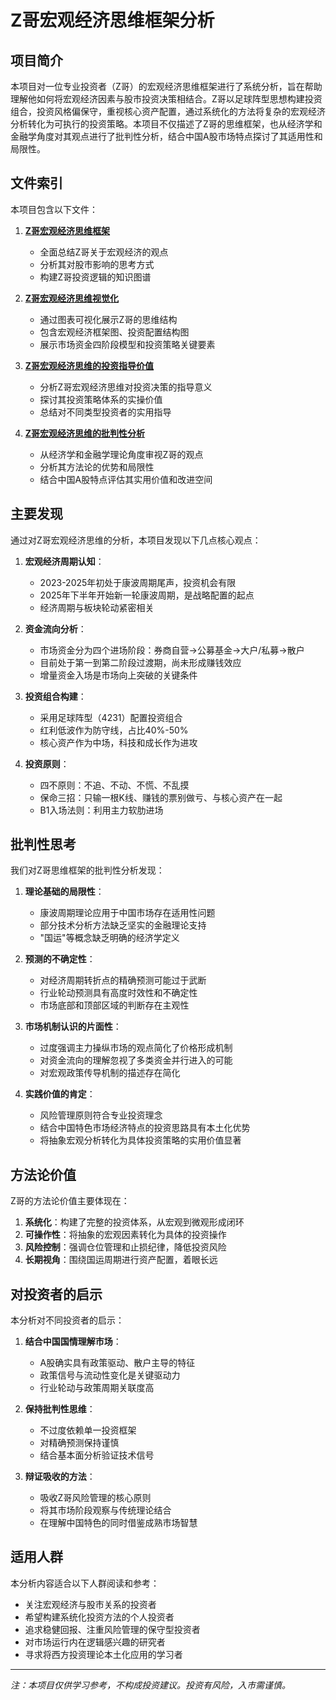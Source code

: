 # Z哥宏观经济思维框架分析

## 项目简介

本项目对一位专业投资者（Z哥）的宏观经济思维框架进行了系统分析，旨在帮助理解他如何将宏观经济因素与股市投资决策相结合。Z哥以足球阵型思想构建投资组合，投资风格偏保守，重视核心资产配置，通过系统化的方法将复杂的宏观经济分析转化为可执行的投资策略。本项目不仅描述了Z哥的思维框架，也从经济学和金融学角度对其观点进行了批判性分析，结合中国A股市场特点探讨了其适用性和局限性。

## 文件索引

本项目包含以下文件：

1. **[Z哥宏观经济思维框架](./z_macro_framework.md)**
   - 全面总结Z哥关于宏观经济的观点
   - 分析其对股市影响的思考方式
   - 构建Z哥投资逻辑的知识图谱

2. **[Z哥宏观经济思维视觉化](./z_macro_visual.md)**
   - 通过图表可视化展示Z哥的思维结构
   - 包含宏观经济框架图、投资配置结构图
   - 展示市场资金四阶段模型和投资策略关键要素

3. **[Z哥宏观经济思维的投资指导价值](./z_macro_insights.md)**
   - 分析Z哥宏观经济思维对投资决策的指导意义
   - 探讨其投资策略体系的实操价值
   - 总结对不同类型投资者的实用指导

4. **[Z哥宏观经济思维的批判性分析](./z_critical_analysis.md)**
   - 从经济学和金融学理论角度审视Z哥的观点
   - 分析其方法论的优势和局限性
   - 结合中国A股特点评估其实用价值和改进空间

## 主要发现

通过对Z哥宏观经济思维的分析，本项目发现以下几点核心观点：

1. **宏观经济周期认知**：
   - 2023-2025年初处于康波周期尾声，投资机会有限
   - 2025年下半年开始新一轮康波周期，是战略配置的起点
   - 经济周期与板块轮动紧密相关

2. **资金流向分析**：
   - 市场资金分为四个进场阶段：券商自营→公募基金→大户/私募→散户
   - 目前处于第一到第二阶段过渡期，尚未形成赚钱效应
   - 增量资金入场是市场向上突破的关键条件

3. **投资组合构建**：
   - 采用足球阵型（4231）配置投资组合
   - 红利低波作为防守线，占比40%-50%
   - 核心资产作为中场，科技和成长作为进攻

4. **投资原则**：
   - 四不原则：不追、不动、不慌、不乱摸
   - 保命三招：只输一根K线、赚钱的票别做亏、与核心资产在一起
   - B1入场法则：利用主力软肋进场

## 批判性思考

我们对Z哥思维框架的批判性分析发现：

1. **理论基础的局限性**：
   - 康波周期理论应用于中国市场存在适用性问题
   - 部分技术分析方法缺乏坚实的金融理论支持
   - "国运"等概念缺乏明确的经济学定义

2. **预测的不确定性**：
   - 对经济周期转折点的精确预测可能过于武断
   - 行业轮动预测具有高度时效性和不确定性
   - 市场底部和顶部区域的判断存在主观性

3. **市场机制认识的片面性**：
   - 过度强调主力操纵市场的观点简化了价格形成机制
   - 对资金流向的理解忽视了多类资金并行进入的可能
   - 对宏观政策传导机制的描述存在简化

4. **实践价值的肯定**：
   - 风险管理原则符合专业投资理念
   - 结合中国特色市场经济特点的投资思路具有本土化优势
   - 将抽象宏观分析转化为具体投资策略的实用价值显著

## 方法论价值

Z哥的方法论价值主要体现在：

1. **系统化**：构建了完整的投资体系，从宏观到微观形成闭环
2. **可操作性**：将抽象的宏观因素转化为具体的投资操作
3. **风险控制**：强调仓位管理和止损纪律，降低投资风险
4. **长期视角**：围绕国运周期进行资产配置，着眼长远

## 对投资者的启示

本分析对不同投资者的启示：

1. **结合中国国情理解市场**：
   - A股确实具有政策驱动、散户主导的特征
   - 政策信号与流动性变化是关键驱动力
   - 行业轮动与政策周期关联度高

2. **保持批判性思维**：
   - 不过度依赖单一投资框架
   - 对精确预测保持谨慎
   - 结合基本面分析验证技术信号

3. **辩证吸收的方法**：
   - 吸收Z哥风险管理的核心原则
   - 将其市场阶段观察与传统理论结合
   - 在理解中国特色的同时借鉴成熟市场智慧

## 适用人群

本分析内容适合以下人群阅读和参考：

- 关注宏观经济与股市关系的投资者
- 希望构建系统化投资方法的个人投资者
- 追求稳健回报、注重风险管理的保守型投资者
- 对市场运行内在逻辑感兴趣的研究者
- 寻求将西方投资理论本土化应用的学习者

---

*注：本项目仅供学习参考，不构成投资建议。投资有风险，入市需谨慎。* 